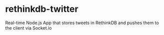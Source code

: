 # rethinkdb-twitter
Real-time Node.js App that stores tweets in RethinkDB and pushes them to the client via Socket.io
